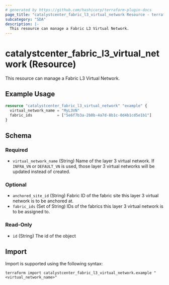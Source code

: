 ```yaml
---
# generated by https://github.com/hashicorp/terraform-plugin-docs
page_title: "catalystcenter_fabric_l3_virtual_network Resource - terraform-provider-catalystcenter"
subcategory: "SDA"
description: |-
  This resource can manage a Fabric L3 Virtual Network.
---
```


# catalystcenter_fabric_l3_virtual_network (Resource)

This resource can manage a Fabric L3 Virtual Network.

## Example Usage

```terraform
resource "catalystcenter_fabric_l3_virtual_network" "example" {
  virtual_network_name = "MyL3VN"
  fabric_ids           = ["5e6f7b3a-2b0b-4a7d-8b1c-0d4b1cd5e1b1"]
}
```

<!-- schema generated by tfplugindocs -->
## Schema

### Required

- `virtual_network_name` (String) Name of the layer 3 virtual network. If `INFRA_VN` or `DEFAULT_VN` is used, those layer 3 virtual networks will be updated instead of created.

### Optional

- `anchored_site_id` (String) Fabric ID of the fabric site this layer 3 virtual network is to be anchored at.
- `fabric_ids` (Set of String) IDs of the fabrics this layer 3 virtual network is to be assigned to.

### Read-Only

- `id` (String) The id of the object

## Import

Import is supported using the following syntax:

```shell
terraform import catalystcenter_fabric_l3_virtual_network.example "<virtual_network_name>"
```
